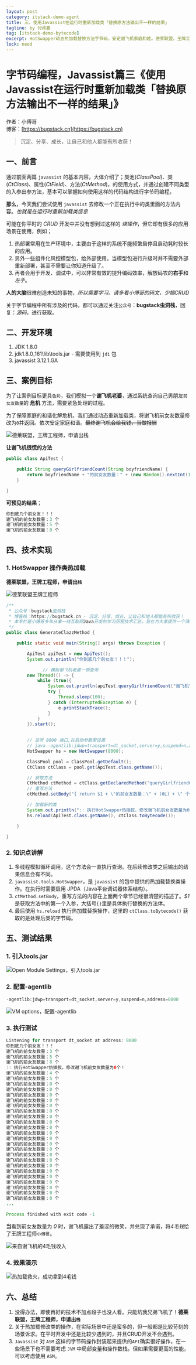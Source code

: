 ```yaml
---
layout: post
category: itstack-demo-agent
title: 三、使用Javassist在运行时重新加载类「替换原方法输出不一样的结果」
tagline: by 付政委
tag: [itstack-demo-bytecode]
excerpt: HotSwapper动态热加载替换方法字节码，安定谢飞机家庭和睦。德莱联盟，王牌工程师，申请出栈！
lock: need
---
```


# 字节码编程，Javassist篇三《使用Javassist在运行时重新加载类「替换原方法输出不一样的结果」》

作者：小傅哥
<br/>博客：[https://bugstack.cn](https://bugstack.cn)

>沉淀、分享、成长，让自己和他人都能有所收获！


## 一、前言

通过前面两篇 `javassist` 的基本内容，大体介绍了；类池(*ClassPool*)、类(*CtClass*)、属性(*CtField*)、方法(*CtMethod*)，的使用方式，并通过创建不同类型的入参出参方法，基本可以掌握如何使用这样的代码结构进行字节码编程。

**那么**，今天我们尝试使用 `javassist` 去修改一个正在执行中的类里面的方法内容。*也就是在运行时重新加载类信息*

可能在你平时的 *CRUD* 开发中并没有想到过这样的 *烧操作*，但它却有很多的应用场景在使用，例如；
1. 热部署常用在生产环境中，主要由于这样的系统不能频繁启停且启动耗时较长的应用。
2. 另外一些组件化风控模型包，给外部使用。当模型包进行升级时并不需要外部重新部署，甚至不需要让你知道升级了。
3. 再者会用于开发、调试中，可以非常有效的提升编码效率，解放码农的**右手**和*左手*。

**人的大脑**很难创造未知的事物，*所以需要学习。请多看小傅哥的码文，少搞CRUD*

关于字节编程中所有涉及的代码，都可以通过关注`公众号`：**bugstack虫洞栈**，回复：*源码*，进行获取。

## 二、开发环境

1. JDK 1.8.0
2. jdk1.8.0_161\lib\tools.jar - 需要使用到 `jdi` 包
3. javassist 3.12.1.GA

## 三、案例目标

为了让案例目标更具`色彩`，我们模拟一个**谢飞机老婆**，通过系统查询自己男朋友`前女友数量`的 **危机** 方法，需要紧急处理的过程。

为了保障家庭的和谐化解危机，我们通过动态重新加载类，将谢飞机前女友数量修改为`0`并返回。依次安定家庭和谐。~~最终谢飞机会给我钱，当做报酬~~

![德莱联盟，王牌工程师，申请出栈](res\2020-04-21-字节码编程，Javassist篇三《使用Javassist在运行时重新加载类「替换原方法输出不一样的结果」》.md\815d4f64-212d-4760-a91d-e8a46cd4731f.jpg)

**让谢飞机很慌的方法**

```java
public class ApiTest {

    public String queryGirlfriendCount(String boyfriendName) {
        return boyfriendName + "的前女友数量：" + (new Random().nextInt(10) + 1) + " 个";
    }

}
```

**可预见的结果**；

```java
你到底几个前女友！！！
谢飞机的前女友数量：3 个
谢飞机的前女友数量：5 个
谢飞机的前女友数量：8 个
```

## 四、技术实现

### 1. HotSwapper 操作类热加载

**德莱联盟，王牌工程师，申请出`栈`**

![德莱联盟王牌工程师](res\2020-04-21-字节码编程，Javassist篇三《使用Javassist在运行时重新加载类「替换原方法输出不一样的结果」》.md\caadd692-36d9-427b-a4c0-d3a33ab03388.jpg)

```java
/**
 * 公众号：bugstack虫洞栈
 * 博客栈：https://bugstack.cn - 沉淀、分享、成长，让自己和他人都能有所收获！
 * 本专栏是小傅哥多年从事一线互联网Java开发的学习历程技术汇总，旨在为大家提供一个清晰详细的学习教程，侧重点更倾向编写Java核心内容。如果能为您提供帮助，请给予支持(关注、点赞、分享)！
 */
public class GenerateClazzMethod {

    public static void main(String[] args) throws Exception {

        ApiTest apiTest = new ApiTest();
        System.out.println("你到底几个前女友！！！");

		      // 模拟谢飞机老婆一顿查询
        new Thread(() -> {
            while (true){
                System.out.println(apiTest.queryGirlfriendCount("谢飞机"));
                try {
                    Thread.sleep(100);
                } catch (InterruptedException e) {
                    e.printStackTrace();
                }
            }
        }).start();

        
        // 监听 8000 端口,在启动参数里设置
        // java -agentlib:jdwp=transport=dt_socket,server=y,suspend=n,address=8000
        HotSwapper hs = new HotSwapper(8000);

        ClassPool pool = ClassPool.getDefault();
        CtClass ctClass = pool.get(ApiTest.class.getName());

        // 获取方法
        CtMethod ctMethod = ctClass.getDeclaredMethod("queryGirlfriendCount");
        // 重写方法
        ctMethod.setBody("{ return $1 + \"的前女友数量：\" + (0L) + \" 个\"; }");

        // 加载新的类
        System.out.println(":: 执行HotSwapper热插拔，修改谢飞机前女友数量为0个！");
        hs.reload(ApiTest.class.getName(), ctClass.toBytecode());

    }

}
```

### 2. 知识点讲解

1. 多线程模拟循环调用，这个方法会一直执行查询。在后续修改类之后输出的结果信息会有不同。
2. `javassist.tools.HotSwapper`，是 `javassist` 的包中提供的热加载替换类操作。在执行时需要启用 JPDA（Java平台调试器体系结构）。
3. `ctMethod.setBody`，重写方法的内容在上面两个章节已经很清楚的描述了。*$1* 是获取方法中的第一个入参，大括号`{}`里是具体执行替换的方法体。
4. 最后使用 `hs.reload` 执行热加载替换操作，这里的 `ctClass.toBytecode()` 获取的是处理后类的字节码。


## 五、测试结果

### 1. 引入tools.jar

![Open Module Settings，引入tools.jar](res\2020-04-21-字节码编程，Javassist篇三《使用Javassist在运行时重新加载类「替换原方法输出不一样的结果」》.md\978aa542-4a07-4c06-a184-a1239d37cb12.jpg)

### 2. 配置-agentlib

```java
-agentlib:jdwp=transport=dt_socket,server=y,suspend=n,address=8000
```

![VM options，配置-agentlib](res\2020-04-21-字节码编程，Javassist篇三《使用Javassist在运行时重新加载类「替换原方法输出不一样的结果」》.md\7fcc8103-893e-45a3-a373-6b958f3b5395.jpg)

### 3. 执行测试

```java
Listening for transport dt_socket at address: 8000
你到底几个前女友！！！
谢飞机的前女友数量：3 个
谢飞机的前女友数量：5 个
谢飞机的前女友数量：8 个
:: 执行HotSwapper热插拔，修改谢飞机前女友数量为0个！
谢飞机的前女友数量：4 个
谢飞机的前女友数量：5 个
谢飞机的前女友数量：0 个
谢飞机的前女友数量：0 个
谢飞机的前女友数量：0 个
谢飞机的前女友数量：0 个
谢飞机的前女友数量：0 个
谢飞机的前女友数量：0 个
谢飞机的前女友数量：0 个
谢飞机的前女友数量：0 个
谢飞机的前女友数量：0 个
谢飞机的前女友数量：0 个
谢飞机的前女友数量：0 个
谢飞机的前女友数量：0 个
谢飞机的前女友数量：0 个
谢飞机的前女友数量：0 个
谢飞机的前女友数量：0 个
谢飞机的前女友数量：0 个
谢飞机的前女友数量：0 个
谢飞机的前女友数量：0 个
谢飞机的前女友数量：0 个
谢飞机的前女友数量：0 个
谢飞机的前女友数量：0 个
谢飞机的前女友数量：0 个
...

Process finished with exit code -1
```

**当**看到前女友数量为 *0* 时，谢飞机露出了羞涩的微笑，并兑现了承诺，将*4毛钱*给了王牌工程师`小傅哥`。

![来自谢飞机的`4毛钱`收入](res\2020-04-21-字节码编程，Javassist篇三《使用Javassist在运行时重新加载类「替换原方法输出不一样的结果」》.md\8bdf8d39-5e1e-4d75-bef2-a4206e366e24.jpg)

### 4. 效果演示

![热加载救火，成功拿到4毛钱](res\2020-04-21-字节码编程，Javassist篇三《使用Javassist在运行时重新加载类「替换原方法输出不一样的结果」》.md\c45537a4-1ec7-456a-915d-b7aab6d7a140.jpg)

## 六、总结

1. 没得办法，即使再好的技术不加点段子也没人看。只能坑我兄弟飞机了！**德莱联盟，王牌工程师，申请出`栈`**
2. 关于热加载修改类的操作，在实际场景中还是蛮多的，但一般都是比较苛刻的场景诉求。在平时开发中还是比较少遇到的，并且CRUD开发不会遇到。
3. `Javassist` 对 `ASM` 这样的字节码操作封装起来提供的`API`确实很好操作，在一些场景下也不需要考虑 `JVM` 中局部变量和操作数栈。但如果需要更高的性能，可以考虑使用 `ASM`。
